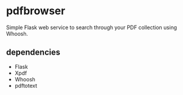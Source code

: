 # pdfbrowser

Simple Flask web service to search through your PDF collection using Whoosh.

## dependencies
- Flask
- Xpdf
- Whoosh
- pdftotext
